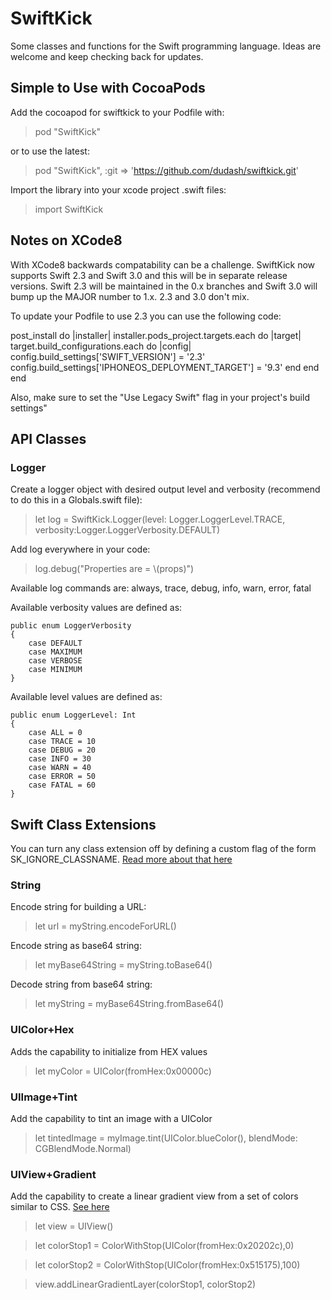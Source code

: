 # SwiftKick
Some classes and functions for the Swift programming language.  Ideas are welcome and keep checking back for updates.

## Simple to Use with CocoaPods
Add the cocoapod for swiftkick to your Podfile with:
> pod "SwiftKick"

or to use the latest:
 > pod "SwiftKick", :git => 'https://github.com/dudash/swiftkick.git'

Import the library into your xcode project .swift files:
 > import SwiftKick

## Notes on XCode8
With XCode8 backwards compatability can be a challenge.  SwiftKick now supports Swift 2.3 and Swift 3.0 and this will be in separate release versions.  Swift 2.3 will be maintained in the 0.x branches and Swift 3.0 will bump up the MAJOR number to 1.x.  2.3 and 3.0 don't mix. 

To update your Podfile to use 2.3 you can use the following code:

   post_install do |installer|
      installer.pods_project.targets.each do |target|
         target.build_configurations.each do |config|
            config.build_settings['SWIFT_VERSION'] = '2.3'
            config.build_settings['IPHONEOS_DEPLOYMENT_TARGET'] = '9.3'
         end
      end
   end

Also, make sure to set the "Use Legacy Swift" flag in your project's build settings"


## API Classes
### Logger
Create a logger object with desired output level and verbosity (recommend to do this in a Globals.swift file):
 > let log = SwiftKick.Logger(level: Logger.LoggerLevel.TRACE, verbosity:Logger.LoggerVerbosity.DEFAULT)

Add log everywhere in your code:
 > log.debug("Properties are = \\(props)")

Available log commands are:
always, trace, debug, info, warn, error, fatal

Available verbosity values are defined as:

    public enum LoggerVerbosity
    {
        case DEFAULT
        case MAXIMUM
        case VERBOSE
        case MINIMUM
    }

Available level values are defined as:

    public enum LoggerLevel: Int
    {
        case ALL = 0
        case TRACE = 10
        case DEBUG = 20
        case INFO = 30
        case WARN = 40
        case ERROR = 50
        case FATAL = 60
    }

## Swift Class Extensions
You can turn any class extension off by defining a custom flag of the form SK_IGNORE_CLASSNAME.  [Read more about that here][1]

### String
Encode string for building a URL:
 > let url = myString.encodeForURL()

Encode string as base64 string:
 > let myBase64String = myString.toBase64()

Decode string from base64 string:
 > let myString = myBase64String.fromBase64()

### UIColor+Hex
Adds the capability to initialize from HEX values
> let myColor = UIColor(fromHex:0x00000c)

### UIImage+Tint
Add the capability to tint an image with a UIColor
> let tintedImage = myImage.tint(UIColor.blueColor(), blendMode: CGBlendMode.Normal)

### UIView+Gradient
Add the capability to create a linear gradient view from a set of colors similar to CSS.  [See here][2]
> let view = UIView()

> let colorStop1 = ColorWithStop(UIColor(fromHex:0x20202c),0)

> let colorStop2 = ColorWithStop(UIColor(fromHex:0x515175),100)

> view.addLinearGradientLayer(colorStop1, colorStop2)



[1]: http://stackoverflow.com/questions/24111854/in-absence-of-preprocessor-macros-is-there-a-way-to-define-practical-scheme-spe/24112024#24112024
[2]: http://www.w3schools.com/css/css3_gradients.asp




